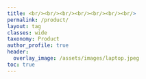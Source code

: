 ```yaml
---
title: <br/><br/><br/><br/><br/><br/><br/>
permalink: /product/
layout: tag
classes: wide
taxonomy: Product
author_profile: true
header:
  overlay_image: /assets/images/laptop.jpeg
toc: true
---
```

